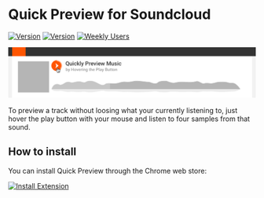 # Quick Preview for Soundcloud 
[![Version](https://img.shields.io/chrome-web-store/v/lghceigagnfccdnkpdfbbhjjegijbjmp.svg)](https://chrome.google.com/webstore/detail/quick-preview-for-soundcl/lghceigagnfccdnkpdfbbhjjegijbjmp) [![Version](https://img.shields.io/chrome-web-store/stars/lghceigagnfccdnkpdfbbhjjegijbjmp.svg)](https://chrome.google.com/webstore/detail/quick-preview-for-soundcl/lghceigagnfccdnkpdfbbhjjegijbjmp) [![Weekly Users](https://img.shields.io/chrome-web-store/users/lghceigagnfccdnkpdfbbhjjegijbjmp.svg?label=weekly+active+users)](https://chrome.google.com/webstore/detail/quick-preview-for-soundcl/lghceigagnfccdnkpdfbbhjjegijbjmp)



	




![Screen Shot](assets/Promo-github.png?raw=true)


To preview a track without loosing what your currently listening to, just hover the play button with your mouse and listen to four samples from that sound.

## How to install

You can install Quick Preview through the Chrome web store: 

[![Install Extension](https://developer.chrome.com/webstore/images/ChromeWebStore_Badge_v2_340x96.png)](https://chrome.google.com/webstore/detail/quick-preview-for-soundcl/lghceigagnfccdnkpdfbbhjjegijbjmp)

